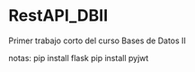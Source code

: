 # RestAPI_DBII
Primer trabajo corto del curso Bases de Datos II

notas: 
pip install flask
pip install pyjwt
